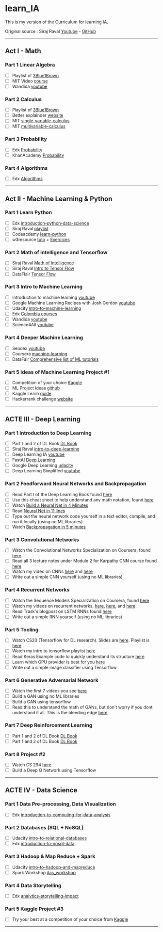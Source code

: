 # learn_IA

This is my version of the Curriculum for learning IA.

Original source : Siraj Raval [Youtube](https://www.youtube.com/channel/UCWN3xxRkmTPmbKwht9FuE5A) - [GitHub](https://github.com/llSourcell)

___

## Act I - Math

### Part 1 Linear Algebra

- [ ] Playlist of [3Blue1Brown](https://www.youtube.com/watch?v=kjBOesZCoqc&index=1&list=PLZHQObOWTQDPD3MizzM2xVFitgF8hE_ab)
- [ ] MIT Video [course](https://ocw.mit.edu/courses/mathematics/18-06-linear-algebra-spring-2010/)
- [ ] Wandida [youtube](https://www.youtube.com/watch?v=vBnB1Nw4pmo&list=PLie7a1OUTSaidNbJ34jPhn3h5xixkpw-3)

### Part 2 Calculus

- [ ] Playlist of [3Blue1Brown](https://www.youtube.com/playlist?list=PLZHQObOWTQDMsr9K-rj53DwVRMYO3t5Yr)
- [ ] Better explainder [website](https://betterexplained.com/guides/calculus/)
- [ ] MIT [single-variable-calculus](https://ocw.mit.edu/courses/mathematics/18-01-single-variable-calculus-fall-2006/video-lectures/)
- [ ] MIT [multivariable-calculus](https://ocw.mit.edu/courses/mathematics/18-02sc-multivariable-calculus-fall-2010/index.htm)

### Part 3 Probability

- [ ] Edx [Probability](https://www.edx.org/course/introduction-probability-science-mitx-6-041x-2)
- [ ] KhanAcademy [Probability](https://www.khanacademy.org/math/statistics-probability)

### Part 4 Algorithms

- [ ] Edx [Algorithms](https://www.edx.org/course/algorithm-design-analysis-pennx-sd3x)

___

## Act II - Machine Learning & Python

### Part 1 Learn Python

- [ ] Edx [introduction-python-data-science](https://www.edx.org/course/introduction-python-data-science-2)
- [ ] Siraj Raval [playlist](https://www.youtube.com/watch?v=T5pRlIbr6gg&list=PL2-dafEMk2A6QKz1mrk1uIGfHkC1zZ6UU)
- [ ] Codeacdemy [learn-python](https://www.codecademy.com/learn/learn-python)
- [ ] w3resource  [tuto](https://www.w3resource.com/python/python-tutorial.php) + [Exercices](https://www.w3resource.com/python-exercises/)

### Part 2 Math of intelligence and Tensorflow

- [ ] Siraj Raval [Math of Intelligence](https://www.youtube.com/watch?v=xRJCOz3AfYY&list=PL2-dafEMk2A7mu0bSksCGMJEmeddU_H4D)
- [ ] Siraj Raval [Intro to Tensor Flow](https://www.youtube.com/watch?v=2FmcHiLCwTU&list=PL2-dafEMk2A7EEME489DsI468AB0wQsMV)
- [ ] DataFlair [Tensor Flow](https://data-flair.training/blogs/tensorflow-tutorial/)

### Part 3 Intro to Machine Learning

- [ ] Introduction to machine learning [youtube](https://www.youtube.com/watch?time_continue=8668&v=ZiKMIuYidY0)
- [ ] Google Machine Learning Recipes with Josh Gordon [youtube](https://www.youtube.com/playlist?list=PLOU2XLYxmsIIuiBfYad6rFYQU_jL2ryal)
- [ ] Udacity [intro-to-machine-learning](https://eu.udacity.com/course/intro-to-machine-learning--ud120)
- [ ] Edx [Colombia courses](https://courses.edx.org/courses/course-v1:ColumbiaX+DS102X+2T2018/course/)
- [ ] Wandida [youtube](https://www.youtube.com/watch?v=7MIrrQ7pwUI&list=PLie7a1OUTSagZB9mFZnVBgsNfBtcUGJWB)
- [ ] Science4All [youtube](https://www.youtube.com/playlist?list=PLtzmb84AoqRTl0m1b82gVLcGU38miqdrC)

### Part 4 Deeper Machine Learning

- [ ] Sendex [youtube](https://www.youtube.com/playlist?list=PLQVvvaa0QuDfKTOs3Keq_kaG2P55YRn5v)
- [ ] Coursera [machine-learning](https://www.coursera.org/learn/machine-learning)
- [ ] DataFair [Comprehensive list of ML tutorials](https://data-flair.training/blogs/machine-learning-tutorial/)

### Part 5 Ideas of Machine Learning Project #1

- [ ] Competition of your choice [Kaggle](https://www.kaggle.com/competitions)
- [ ] ML Project Ideas [github](https://github.com/NirantK/awesome-project-ideas)
- [ ] Kaggle Learn [guide](https://www.kaggle.com/learn/overview)
- [ ] Hackerrank challenge [website](https://www.hackerrank.com/domains/ai?filters%5Bsubdomains%5D%5B%5D=machine-learning)

___

## ACTE III - Deep Learning

### Part 1 Introduction to Deep Learning

- [ ] Part 1 and 2 of DL Book [DL Book](https://www.deeplearningbook.org/)
- [ ] Siraj Raval [intro-to-deep-learning](https://www.youtube.com/watch?v=vOppzHpvTiQ&list=PL2-dafEMk2A7YdKv4XfKpfbTH5z6rEEj3)
- [ ] Deep Learning IA [youtube](https://www.youtube.com/channel/UCcIXc5mJsHVYTZR1maL5l9w)
- [ ] FastAI [Deep Learning](http://course.fast.ai/)
- [ ] Google Deep Learning [udacity](https://eu.udacity.com/course/deep-learning--ud730)
- [ ] Deep Learning Simplified [youtube](https://www.youtube.com/playlist?list=PLjJh1vlSEYgvGod9wWiydumYl8hOXixNu)

### Part 2 Feedforward Neural Networks and Backpropagation

- [ ] Read Part I of the Deep Learning Book found [here](http://www.deeplearningbook.org/) 
- [ ] Use this cheat sheet to help understand any math notation, found [here](https://www.flickr.com/photos/95869671@N08/40544016221)
- [ ] Watch [Build a Neural Net in 4 Minutes](https://www.youtube.com/watch?v=h3l4qz76JhQ)
- [ ] Read [Neural Net in 11 lines](https://iamtrask.github.io/2015/07/12/basic-python-network/) 
- [ ] Type out the neural network code yourself in a text editor, compile, and run it locally (using no ML libraries)
- [ ] Watch [Backpropagation in 5 minutes](https://www.youtube.com/watch?v=q555kfIFUCM)

### Part 3 Convolutional Networks

- [ ] Watch the Convolutional Networks Specialization on Coursera, found [here](https://www.coursera.org/learn/convolutional-neural-networks). 
- [ ] Read all 3 lecture notes under Module 2 for Karpathy CNN course found [here](http://cs231n.github.io/)
- [ ] Watch my video on CNNs [here](https://www.youtube.com/watch?v=FTr3n7uBIuE&t=1782s) and [here](https://www.youtube.com/watch?v=cAICT4Al5Ow&t=4s)
- [ ] Write out a simple CNN yourself (using no ML libraries)

### Part 4 Recurrent Networks

- [ ] Watch the Sequence Models Specialization on Coursera, found [here](https://www.coursera.org/learn/nlp-sequence-models)
- [ ] Watch my videos on recurrent networks, [here](https://www.youtube.com/watch?v=BwmddtPFWtA&t=4s), [here](https://www.youtube.com/watch?v=cdLUzrjnlr4), and [here](https://www.youtube.com/watch?v=9zhrxE5PQgY&t=25s)
- [ ] Read Trask's blogpost on LSTM RNNs found [here](https://iamtrask.github.io/2015/11/15/anyone-can-code-lstm/)
- [ ] Write out a simple RNN yourself (using no ML libraries)

### Part 5 Tooling

- [ ] Watch CS20 (Tensorflow for DL research). Slides are [here](http://web.stanford.edu/class/cs20si/syllabus.html). Playlist is [here](https://www.youtube.com/watch?v=g-EvyKpZjmQ&list=PLDuNt91tg0urwwTQNKyUbncSDvMEl74ww)
- [ ] Watch my intro to tensorflow playlist [here](https://www.youtube.com/watch?v=2FmcHiLCwTU&list=PL2-dafEMk2A7EEME489DsI468AB0wQsMV)
- [ ] Read Keras Example code to quickly understand its structure [here](https://keras.io/getting-started/sequential-model-guide/)
- [ ] Learn which GPU provider is best for you [here](https://medium.com/@rupak.thakur/aws-vs-paperspace-vs-floydhub-choosing-your-cloud-gpu-partner-350150606b39)
- [ ] Write out a simple image classifier using Tensorflow

### Part 6 Generative Adversarial Network

- [ ] Watch the first 7 videos you see [here](https://www.youtube.com/results?search_query=generative+adversarial+network)
- [ ] Build a GAN using no ML libraries
- [ ] Build a GAN using tensorflow
- [ ] Read this to understand the math of GANs, but don't worry if you dont understand it all. This is the bleeding edge [here](https://lilianweng.github.io/lil-log/2017/08/20/from-GAN-to-WGAN.html)

### Part 7 Deep Reinforcement Learning

- [ ] Part 1 and 2 of DL Book [DL Book](https://www.deeplearningbook.org/)
- [ ] Part 1 and 2 of DL Book [DL Book](https://www.deeplearningbook.org/)

### Part 8 Project #2

- [ ] Watch CS 294 [here](http://rail.eecs.berkeley.edu/deeprlcourse/)
- [ ] Build a Deep Q Network using Tensorflow

___

## ACTE IV - Data Science

### Part 1 Data Pre-processing, Data Visualization

- [ ] Edx [introduction-to-computing-for-data-analysis](https://www.edx.org/course/introduction-to-computing-for-data-analysis)

### Part 2 Databases (SQL + NoSQL)

- [ ] Udacity [intro-to-relational-databases](https://www.udacity.com/course/intro-to-relational-databases--ud197)
- [ ] Edx [introduction-to-nosql-data](https://www.edx.org/course/introduction-to-nosql-data-solutions-2)

### Part 3 Hadoop & Map Reduce + Spark

- [ ] Udacity [intro-to-hadoop-and-mapreduce](https://www.udacity.com/course/intro-to-hadoop-and-mapreduce--ud617)
- [ ] Spark Workshop [itas_workshop](https://stanford.edu/~rezab/sparkclass/slides/itas_workshop.pdf)

### Part 4 Data Storytelling

- [ ] Edx [analytics-storytelling-impact](https://www.edx.org/course/analytics-storytelling-impact-1)

### Part 5 Kaggle Project #3

- [ ] Try your best at a competition of your choice from [Kaggle](https://www.kaggle.com/competitions)

___